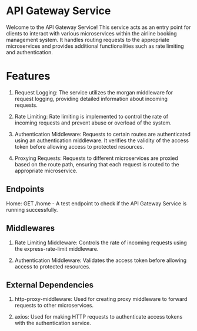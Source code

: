 # API Gateway Service
Welcome to the API Gateway Service! This service acts as an entry point for clients to interact with various microservices within the airline booking management system. It handles routing requests to the appropriate microservices and provides additional functionalities such as rate limiting and authentication.

# Features
1. Request Logging: The service utilizes the morgan middleware for request logging, providing detailed information about incoming requests.

2. Rate Limiting: Rate limiting is implemented to control the rate of incoming requests and prevent abuse or overload of the system.

3. Authentication Middleware: Requests to certain routes are authenticated using an authentication middleware. It verifies the validity of the access token before allowing access to protected resources.

4. Proxying Requests: Requests to different microservices are proxied based on the route path, ensuring that each request is routed to the appropriate microservice.

## Endpoints
Home: GET /home - A test endpoint to check if the API Gateway Service is running successfully.

## Middlewares
1. Rate Limiting Middleware: Controls the rate of incoming requests using the express-rate-limit middleware.

2. Authentication Middleware: Validates the access token before allowing access to protected resources.

## External Dependencies
1. http-proxy-middleware: Used for creating proxy middleware to forward requests to other microservices.

2. axios: Used for making HTTP requests to authenticate access tokens with the authentication service.
